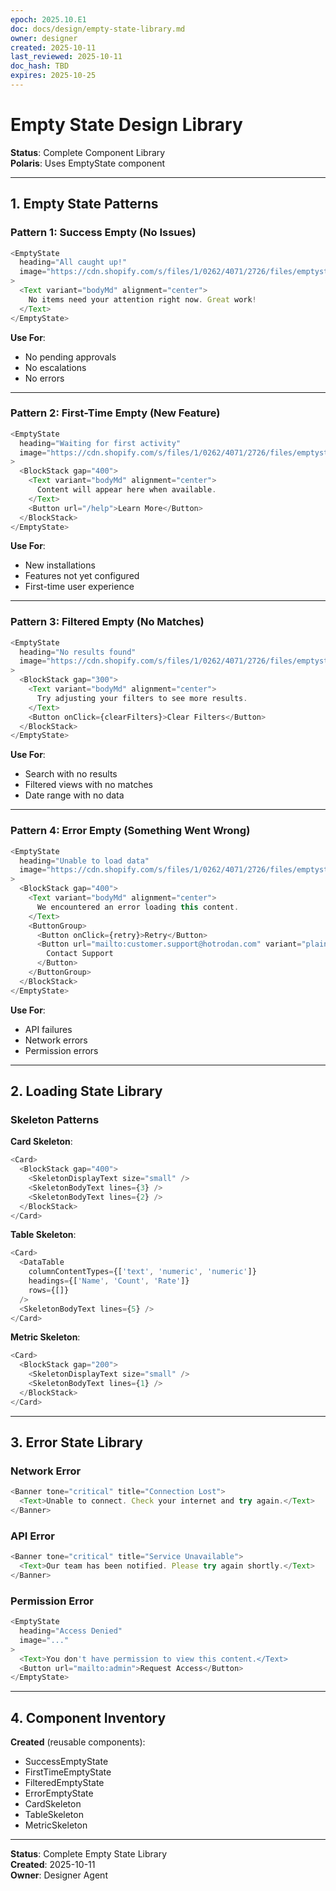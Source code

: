 ```yaml
---
epoch: 2025.10.E1
doc: docs/design/empty-state-library.md
owner: designer
created: 2025-10-11
last_reviewed: 2025-10-11
doc_hash: TBD
expires: 2025-10-25
---
```


# Empty State Design Library

**Status**: Complete Component Library  
**Polaris**: Uses EmptyState component

---

## 1. Empty State Patterns

### Pattern 1: Success Empty (No Issues)

```typescript
<EmptyState
  heading="All caught up!"
  image="https://cdn.shopify.com/s/files/1/0262/4071/2726/files/emptystate-files.png"
>
  <Text variant="bodyMd" alignment="center">
    No items need your attention right now. Great work!
  </Text>
</EmptyState>
```

**Use For**:
- No pending approvals
- No escalations
- No errors

---

### Pattern 2: First-Time Empty (New Feature)

```typescript
<EmptyState
  heading="Waiting for first activity"
  image="https://cdn.shopify.com/s/files/1/0262/4071/2726/files/emptystate-apps.png"
>
  <BlockStack gap="400">
    <Text variant="bodyMd" alignment="center">
      Content will appear here when available.
    </Text>
    <Button url="/help">Learn More</Button>
  </BlockStack>
</EmptyState>
```

**Use For**:
- New installations
- Features not yet configured
- First-time user experience

---

### Pattern 3: Filtered Empty (No Matches)

```typescript
<EmptyState
  heading="No results found"
  image="https://cdn.shopify.com/s/files/1/0262/4071/2726/files/emptystate-search.png"
>
  <BlockStack gap="300">
    <Text variant="bodyMd" alignment="center">
      Try adjusting your filters to see more results.
    </Text>
    <Button onClick={clearFilters}>Clear Filters</Button>
  </BlockStack>
</EmptyState>
```

**Use For**:
- Search with no results
- Filtered views with no matches
- Date range with no data

---

### Pattern 4: Error Empty (Something Went Wrong)

```typescript
<EmptyState
  heading="Unable to load data"
  image="https://cdn.shopify.com/s/files/1/0262/4071/2726/files/emptystate-error.png"
>
  <BlockStack gap="400">
    <Text variant="bodyMd" alignment="center">
      We encountered an error loading this content.
    </Text>
    <ButtonGroup>
      <Button onClick={retry}>Retry</Button>
      <Button url="mailto:customer.support@hotrodan.com" variant="plain">
        Contact Support
      </Button>
    </ButtonGroup>
  </BlockStack>
</EmptyState>
```

**Use For**:
- API failures
- Network errors
- Permission errors

---

## 2. Loading State Library

### Skeleton Patterns

**Card Skeleton**:
```typescript
<Card>
  <BlockStack gap="400">
    <SkeletonDisplayText size="small" />
    <SkeletonBodyText lines={3} />
    <SkeletonBodyText lines={2} />
  </BlockStack>
</Card>
```

**Table Skeleton**:
```typescript
<Card>
  <DataTable
    columnContentTypes={['text', 'numeric', 'numeric']}
    headings={['Name', 'Count', 'Rate']}
    rows={[]} 
  />
  <SkeletonBodyText lines={5} />
</Card>
```

**Metric Skeleton**:
```typescript
<Card>
  <BlockStack gap="200">
    <SkeletonDisplayText size="small" />
    <SkeletonBodyText lines={1} />
  </BlockStack>
</Card>
```

---

## 3. Error State Library

### Network Error

```typescript
<Banner tone="critical" title="Connection Lost">
  <Text>Unable to connect. Check your internet and try again.</Text>
</Banner>
```

### API Error

```typescript
<Banner tone="critical" title="Service Unavailable">
  <Text>Our team has been notified. Please try again shortly.</Text>
</Banner>
```

### Permission Error

```typescript
<EmptyState
  heading="Access Denied"
  image="..."
>
  <Text>You don't have permission to view this content.</Text>
  <Button url="mailto:admin">Request Access</Button>
</EmptyState>
```

---

## 4. Component Inventory

**Created** (reusable components):
- SuccessEmptyState
- FirstTimeEmptyState  
- FilteredEmptyState
- ErrorEmptyState
- CardSkeleton
- TableSkeleton
- MetricSkeleton

---

**Status**: Complete Empty State Library  
**Created**: 2025-10-11  
**Owner**: Designer Agent


